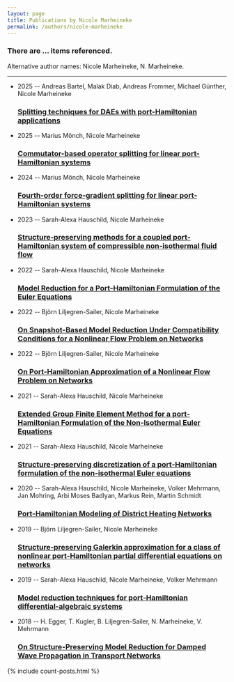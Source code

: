 ```yaml
---
layout: page
title: Publications by Nicole Marheineke
permalink: /authors/nicole-marheineke
---
```


<h3 id="number-posts">There are ... items referenced.</h3>
<p id='info-authors'>Alternative author names: Nicole Marheineke, N. Marheineke.</p>
<hr />
<ul class="post-list">
<li><span class='post-meta'>2025 -- Andreas Bartel, Malak Diab, Andreas Frommer, Michael Günther, Nicole Marheineke</span><h3><a class='post-link' href="{{ site.baseurl }}/splitting-techniques-for-daes-with-port-hamiltonian-applications">Splitting techniques for DAEs with port-Hamiltonian applications</a></h3></li>
<li><span class='post-meta'>2025 -- Marius Mönch, Nicole Marheineke</span><h3><a class='post-link' href="{{ site.baseurl }}/commutator-based-operator-splitting-for-linear-port-hamiltonian-systems">Commutator-based operator splitting for linear port-Hamiltonian systems</a></h3></li>
<li><span class='post-meta'>2024 -- Marius Mönch, Nicole Marheineke</span><h3><a class='post-link' href="{{ site.baseurl }}/fourth-order-force-gradient-splitting-for-linear-port-hamiltonian-systems">Fourth‐order force‐gradient splitting for linear port‐Hamiltonian systems</a></h3></li>
<li><span class='post-meta'>2023 -- Sarah‐Alexa Hauschild, Nicole Marheineke</span><h3><a class='post-link' href="{{ site.baseurl }}/structure-preserving-methods-for-a-coupled-port-hamiltonian-system-of-compressible-non-isothermal-fluid-flow">Structure‐preserving methods for a coupled port‐Hamiltonian system of compressible non‐isothermal fluid flow</a></h3></li>
<li><span class='post-meta'>2022 -- Sarah-Alexa Hauschild, Nicole Marheineke</span><h3><a class='post-link' href="{{ site.baseurl }}/model-reduction-for-a-port-hamiltonian-formulation-of-the-euler-equations">Model Reduction for a Port-Hamiltonian Formulation of the Euler Equations</a></h3></li>
<li><span class='post-meta'>2022 -- Björn Liljegren-Sailer, Nicole Marheineke</span><h3><a class='post-link' href="{{ site.baseurl }}/on-snapshot-based-model-reduction-under-compatibility-conditions-for-a-nonlinear-flow-problem-on-networks">On Snapshot-Based Model Reduction Under Compatibility Conditions for a Nonlinear Flow Problem on Networks</a></h3></li>
<li><span class='post-meta'>2022 -- Björn Liljegren-Sailer, Nicole Marheineke</span><h3><a class='post-link' href="{{ site.baseurl }}/on-port-hamiltonian-approximation-of-a-nonlinear-flow-problem-on-networks">On Port-Hamiltonian Approximation of a Nonlinear Flow Problem on Networks</a></h3></li>
<li><span class='post-meta'>2021 -- Sarah-Alexa Hauschild, Nicole Marheineke</span><h3><a class='post-link' href="{{ site.baseurl }}/extended-group-finite-element-method-for-a-port-hamiltonian-formulation-of-the-non-isothermal-euler-equations">Extended Group Finite Element Method for a port‐Hamiltonian Formulation of the Non‐Isothermal Euler Equations</a></h3></li>
<li><span class='post-meta'>2021 -- Sarah-Alexa Hauschild, Nicole Marheineke</span><h3><a class='post-link' href="{{ site.baseurl }}/structure-preserving-discretization-of-a-port-hamiltonian-formulation-of-the-non-isothermal-euler-equations">Structure‐preserving discretization of a port‐Hamiltonian formulation of the non‐isothermal Euler equations</a></h3></li>
<li><span class='post-meta'>2020 -- Sarah-Alexa Hauschild, Nicole Marheineke, Volker Mehrmann, Jan Mohring, Arbi Moses Badlyan, Markus Rein, Martin Schmidt</span><h3><a class='post-link' href="{{ site.baseurl }}/port-hamiltonian-modeling-of-district-heating-networks">Port-Hamiltonian Modeling of District Heating Networks</a></h3></li>
<li><span class='post-meta'>2019 -- Björn Liljegren-Sailer, Nicole Marheineke</span><h3><a class='post-link' href="{{ site.baseurl }}/structure-preserving-galerkin-approximation-for-a-class-of-nonlinear-port-hamiltonian-partial-differential-equations-on-networks">Structure‐preserving Galerkin approximation for a class of nonlinear port‐Hamiltonian partial differential equations on networks</a></h3></li>
<li><span class='post-meta'>2019 -- Sarah-Alexa Hauschild, Nicole Marheineke, Volker Mehrmann</span><h3><a class='post-link' href="{{ site.baseurl }}/model-reduction-techniques-for-port-hamiltonian-differential-algebraic-systems">Model reduction techniques for port‐Hamiltonian differential‐algebraic systems</a></h3></li>
<li><span class='post-meta'>2018 -- H. Egger, T. Kugler, B. Liljegren-Sailer, N. Marheineke, V. Mehrmann</span><h3><a class='post-link' href="{{ site.baseurl }}/on-structure-preserving-model-reduction-for-damped-wave-propagation-in-transport-networks">On Structure-Preserving Model Reduction for Damped Wave Propagation in Transport Networks</a></h3></li>

</ul>
{% include count-posts.html %}
